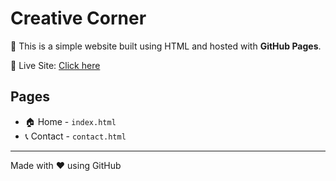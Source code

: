 # Creative Corner

🎨 This is a simple website built using HTML and hosted with **GitHub Pages**.

🔗 Live Site: [Click here](https://AAR5.github.io/creative-corner/)

## Pages

- 🏠 Home - `index.html`
- 📞 Contact - `contact.html`

---

Made with ❤️ using GitHub

